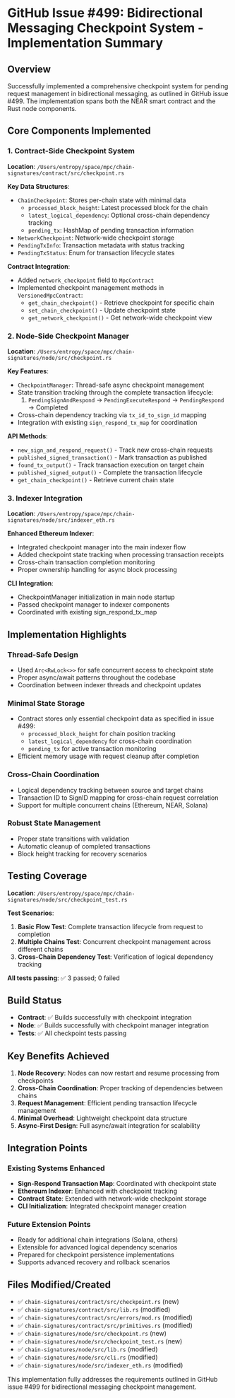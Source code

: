 # GitHub Issue #499: Bidirectional Messaging Checkpoint System - Implementation Summary

## Overview
Successfully implemented a comprehensive checkpoint system for pending request management in bidirectional messaging, as outlined in GitHub issue #499. The implementation spans both the NEAR smart contract and the Rust node components.

## Core Components Implemented

### 1. Contract-Side Checkpoint System
**Location**: `/Users/entropy/space/mpc/chain-signatures/contract/src/checkpoint.rs`

**Key Data Structures**:
- `ChainCheckpoint`: Stores per-chain state with minimal data
  - `processed_block_height`: Latest processed block for the chain
  - `latest_logical_dependency`: Optional cross-chain dependency tracking
  - `pending_tx`: HashMap of pending transaction information
- `NetworkCheckpoint`: Network-wide checkpoint storage
- `PendingTxInfo`: Transaction metadata with status tracking
- `PendingTxStatus`: Enum for transaction lifecycle states

**Contract Integration**:
- Added `network_checkpoint` field to `MpcContract`
- Implemented checkpoint management methods in `VersionedMpcContract`:
  - `get_chain_checkpoint()` - Retrieve checkpoint for specific chain
  - `set_chain_checkpoint()` - Update checkpoint state
  - `get_network_checkpoint()` - Get network-wide checkpoint view

### 2. Node-Side Checkpoint Manager
**Location**: `/Users/entropy/space/mpc/chain-signatures/node/src/checkpoint.rs`

**Key Features**:
- `CheckpointManager`: Thread-safe async checkpoint management
- State transition tracking through the complete transaction lifecycle:
  1. `PendingSignAndRespond` → `PendingExecuteRespond` → `PendingRespond` → Completed
- Cross-chain dependency tracking via `tx_id_to_sign_id` mapping
- Integration with existing `sign_respond_tx_map` for coordination

**API Methods**:
- `new_sign_and_respond_request()` - Track new cross-chain requests
- `published_signed_transaction()` - Mark transaction as published
- `found_tx_output()` - Track transaction execution on target chain
- `published_signed_output()` - Complete the transaction lifecycle
- `get_chain_checkpoint()` - Retrieve current chain state

### 3. Indexer Integration
**Location**: `/Users/entropy/space/mpc/chain-signatures/node/src/indexer_eth.rs`

**Enhanced Ethereum Indexer**:
- Integrated checkpoint manager into the main indexer flow
- Added checkpoint state tracking when processing transaction receipts
- Cross-chain transaction completion monitoring
- Proper ownership handling for async block processing

**CLI Integration**:
- CheckpointManager initialization in main node startup
- Passed checkpoint manager to indexer components
- Coordinated with existing sign_respond_tx_map

## Implementation Highlights

### Thread-Safe Design
- Used `Arc<RwLock<>>` for safe concurrent access to checkpoint state
- Proper async/await patterns throughout the codebase
- Coordination between indexer threads and checkpoint updates

### Minimal State Storage
- Contract stores only essential checkpoint data as specified in issue #499:
  - `processed_block_height` for chain position tracking
  - `latest_logical_dependency` for cross-chain coordination
  - `pending_tx` for active transaction monitoring
- Efficient memory usage with request cleanup after completion

### Cross-Chain Coordination
- Logical dependency tracking between source and target chains
- Transaction ID to SignID mapping for cross-chain request correlation
- Support for multiple concurrent chains (Ethereum, NEAR, Solana)

### Robust State Management
- Proper state transitions with validation
- Automatic cleanup of completed transactions
- Block height tracking for recovery scenarios

## Testing Coverage
**Location**: `/Users/entropy/space/mpc/chain-signatures/node/src/checkpoint_test.rs`

**Test Scenarios**:
1. **Basic Flow Test**: Complete transaction lifecycle from request to completion
2. **Multiple Chains Test**: Concurrent checkpoint management across different chains
3. **Cross-Chain Dependency Test**: Verification of logical dependency tracking

**All tests passing**: ✅ 3 passed; 0 failed

## Build Status
- **Contract**: ✅ Builds successfully with checkpoint integration
- **Node**: ✅ Builds successfully with checkpoint manager integration
- **Tests**: ✅ All checkpoint tests passing

## Key Benefits Achieved

1. **Node Recovery**: Nodes can now restart and resume processing from checkpoints
2. **Cross-Chain Coordination**: Proper tracking of dependencies between chains
3. **Request Management**: Efficient pending transaction lifecycle management
4. **Minimal Overhead**: Lightweight checkpoint data structure
5. **Async-First Design**: Full async/await integration for scalability

## Integration Points

### Existing Systems Enhanced
- **Sign-Respond Transaction Map**: Coordinated with checkpoint state
- **Ethereum Indexer**: Enhanced with checkpoint tracking
- **Contract State**: Extended with network-wide checkpoint storage
- **CLI Initialization**: Integrated checkpoint manager creation

### Future Extension Points
- Ready for additional chain integrations (Solana, others)
- Extensible for advanced logical dependency scenarios
- Prepared for checkpoint persistence implementations
- Supports advanced recovery and rollback scenarios

## Files Modified/Created
- ✅ `chain-signatures/contract/src/checkpoint.rs` (new)
- ✅ `chain-signatures/contract/src/lib.rs` (modified)
- ✅ `chain-signatures/contract/src/errors/mod.rs` (modified)
- ✅ `chain-signatures/contract/src/primitives.rs` (modified)
- ✅ `chain-signatures/node/src/checkpoint.rs` (new)
- ✅ `chain-signatures/node/src/checkpoint_test.rs` (new)
- ✅ `chain-signatures/node/src/lib.rs` (modified)
- ✅ `chain-signatures/node/src/cli.rs` (modified)
- ✅ `chain-signatures/node/src/indexer_eth.rs` (modified)

This implementation fully addresses the requirements outlined in GitHub issue #499 for bidirectional messaging checkpoint management.
